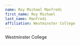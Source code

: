 ```yaml
---
name: Roy Michael Manfredi
first_name: Roy Michael
last_name: Manfredi
affiliation: Westminster College
---
```


Westminster College
